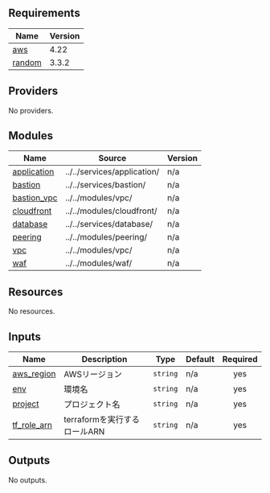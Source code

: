 <!-- BEGIN_TF_DOCS -->
## Requirements

| Name | Version |
|------|---------|
| <a name="requirement_aws"></a> [aws](#requirement\_aws) | 4.22 |
| <a name="requirement_random"></a> [random](#requirement\_random) | 3.3.2 |

## Providers

No providers.

## Modules

| Name | Source | Version |
|------|--------|---------|
| <a name="module_application"></a> [application](#module\_application) | ../../services/application/ | n/a |
| <a name="module_bastion"></a> [bastion](#module\_bastion) | ../../services/bastion/ | n/a |
| <a name="module_bastion_vpc"></a> [bastion\_vpc](#module\_bastion\_vpc) | ../../modules/vpc/ | n/a |
| <a name="module_cloudfront"></a> [cloudfront](#module\_cloudfront) | ../../modules/cloudfront/ | n/a |
| <a name="module_database"></a> [database](#module\_database) | ../../services/database/ | n/a |
| <a name="module_peering"></a> [peering](#module\_peering) | ../../modules/peering/ | n/a |
| <a name="module_vpc"></a> [vpc](#module\_vpc) | ../../modules/vpc/ | n/a |
| <a name="module_waf"></a> [waf](#module\_waf) | ../../modules/waf/ | n/a |

## Resources

No resources.

## Inputs

| Name | Description | Type | Default | Required |
|------|-------------|------|---------|:--------:|
| <a name="input_aws_region"></a> [aws\_region](#input\_aws\_region) | AWSリージョン | `string` | n/a | yes |
| <a name="input_env"></a> [env](#input\_env) | 環境名 | `string` | n/a | yes |
| <a name="input_project"></a> [project](#input\_project) | プロジェクト名 | `string` | n/a | yes |
| <a name="input_tf_role_arn"></a> [tf\_role\_arn](#input\_tf\_role\_arn) | terraformを実行するロールARN | `string` | n/a | yes |

## Outputs

No outputs.
<!-- END_TF_DOCS -->